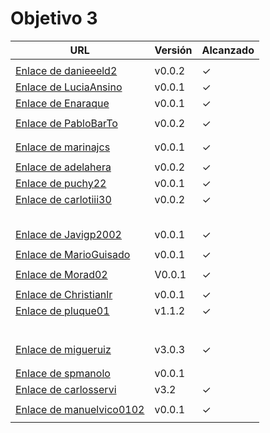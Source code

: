 # Objetivo 3

| URL                                                                                       | Versión | Alcanzado |
|-------------------------------------------------------------------------------------------|---------|-----------|
| <!-- Enlace de sergioae19 -->                                                             |         |           |
| [Enlace de danieeeld2](https://github.com/danieeeld2/LogisticsRoutes/pull/19)             | v0.0.2  | ✓         |
| [Enlace de LuciaAnsino](https://github.com/LuciaAnsino/CompraOnline/pull/11)              | v0.0.1  | ✓         |
| [Enlace de Enaraque](https://github.com/Enaraque/bus_stadistics/pull/18)                  | v0.0.1  | ✓         |
| <!-- Enlace de giorgiogiovanni -->                                                        |         |           |
| [Enlace de PabloBarTo](https://github.com/PabloBarTo/Empresa/pull/15)                     | v0.0.2  | ✓         |
| <!-- Enlace de danibarranqueroo -->                                                       |         |           |
| <!-- Enlace de Amadocm -->                                                                |         |           |
| [Enlace de marinajcs](https://github.com/marinajcs/asignacionTareas/pull/21)              | v0.0.1  |   ✓       |
| <!-- Enlace de GiancaGrizzly -->                                                          |         |           |
| [Enlace de adelahera](https://github.com/adelahera/basket-stats/pull/22)                  | v0.0.2  | ✓         |
| [Enlace de puchy22](https://github.com/puchy22/nutri-app/pull/16)                         | v0.0.1  | ✓         |
| [Enlace de carlotiii30](https://github.com/carlotiii30/organizacionSemanal/pull/16)       | v0.0.2  |  ✓        |
| <!-- Enlace de sergioffdez -->                                                            |         |           |
| <!-- Enlace de DarckMonster -->                                                           |         |           |
| <!-- Enlace de eugrdfolcha -->                                                            |         |           |
| <!-- Enlace de diagmatrix -->                                                             |         |           |
| <!-- Enlace de JaimeGM96 -->                                                              |         |           |
| [Enlace de Javigp2002](https://github.com/javigp2002/LazyFood/pull/18)                    | v0.0.1  | ✓         |
| <!-- Enlace de shvtwp -->                                                                 |         |           |
| [Enlace de MarioGuisado](https://github.com/MarioGuisado/TrainMe/pull/34)                 | v0.0.1  | ✓         |
| <!-- Enlace de J P S -->                                                                  |         |           |
| [Enlace de Morad02](https://github.com/Morad02/F1Data/pull/15)                            | V0.0.1  | ✓         |
| <!-- Enlace de albertolj -->                                                              |         |           |
| [Enlace de Christianlr](https://github.com/Christianlr/MIBarberSchedule/pull/24)          | v0.0.1  |   ✓       |
| [Enlace de pluque01](https://github.com/pluque01/CofreSagradoVirtual/pull/20)             | v1.1.2  | ✓         |
| <!-- Enlace de josemponce -->                                                             |         |           |
| <!-- Enlace de smallPingu -->                                                             |         |           |
| <!-- Enlace de chelunike -->                                                              |         |           |
| <!-- Enlace de M M M -->                                                                  |         |           |
| <!-- Enlace de moshidev -->                                                               |         |           |
| <!-- Enlace de R L O E -->                                                                |         |           |
| [Enlace de migueruiz](https://github.com/migueruiz/Automatricula/pull/32)                 | v3.0.3  |  ✓        |
| <!-- Enlace de Javito198 -->                                                              |         |           |
| <!-- Enlace de Alvarosanpal -->                                                           |         |           |
| [Enlace de spmanolo](https://github.com/spmanolo/calidad-aire/pull/17)                    | v0.0.1  |           |
| [Enlace de carlosservi](https://github.com/carlosservi/Asistente_Ruta_Camioneros/pull/23) | v3.2    |   ✓       |
| <!-- Enlace de raultl12 -->                                                               |         |           |
| [Enlace de manuelvico0102](https://github.com/manuelvico0102/easySelect/pull/20)          | v0.0.1  | ✓         |
| <!-- Enlace de johnwaves -->                                                              |         |           |
